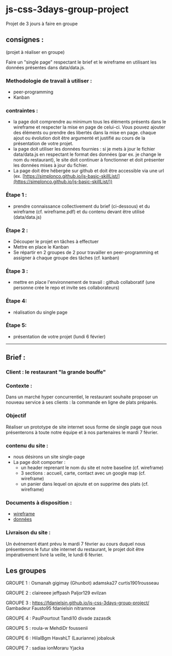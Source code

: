 # js-css-3days-group-project
Projet de 3 jours à faire en groupe

## consignes :

(projet à réaliser en groupe)

Faire un "single page" respectant le brief et le wireframe en utilisant les données présentes dans data/data.js.

### Methodologie de travail à utiliser :

- peer-programming
- Kanban

### contraintes :

- la page doit comprendre au minimum tous les éléments présents dans le wireframe et respecter la mise en page de celui-ci. Vous pouvez ajouter des éléments ou prendre des libertés dans la mise en page. chaque ajout ou évolution doit être argumenté et justifié au cours de la présentation de votre projet.
- la page doit utiliser les données fournies : si je mets à jour le fichier data/data.js en respectant le format des données (par ex. je change le nom du restaurant), le site doit continuer à fonctionner et doit présenter les données mises à jour du fichier.
- La page doit être hébergée sur github et doit être accessible via une url (ex. [https://simplonco.github.io/js-basic-skillList/](https://simplonco.github.io/js-basic-skillList/))

### Étape 1 :
- prendre connaissance collectivement du brief (ci-dessous) et du wireframe (cf. wireframe.pdf) et du contenu devant être utilisé (data/data.js)

### Étape 2 :
- Découper le projet en tâches à effectuer
- Mettre en place le Kanban
- Se répartir en 2 groupes de 2 pour travailler en peer-programming et assigner à chaque groupe des tâches (cf. kanban)

### Étape 3 :
- mettre en place l'environnement de travail : github collaboratif (une personne crée le repo et invite ses collaborateurs)

### Étape 4:
- réalisation du single page

### Étape 5:
- présentation de votre projet (lundi 6 février)

-----------

## Brief :

### Client : le restaurant "la grande bouffe"

### Contexte :

Dans un marché hyper concurrentiel, le restaurant souhaite proposer un nouveau service à ses clients : la commande en ligne de plats préparés.

### Objectif
Réaliser un prototype de site internet sous forme de single page que nous présenterons à toute notre équipe et à nos partenaires le mardi 7 février.

### contenu du site :

* nous désirons un site single-page
* La page doit comporter :
  * un header reprenant le nom du site et notre baseline (cf. wireframe)
  * 3 sections : accueil, carte, contact avec un google map (cf. wireframe)
  * un panier dans lequel on ajoute et on supprime des plats (cf. wireframe)

### Documents à disposition :

* [wireframe](wireframe.pdf)
* [données](data/data.js)

### Livraison du site :
Un événement étant prévu le mardi 7 février au cours duquel nous présenterons le futur site internet du restaurant, le projet doit être impérativement livré la veille, le lundi 6 février.

## Les groupes

GROUPE 1 :
Osmanah
gigimay (Ghunbot)
adamska27
curtis1901rousseau

GROUPE 2 :
claireeee
jeffpash
Paljor129
evilzan

GROUPE 3 : https://fdanielsin.github.io/js-css-3days-group-project/
Gambadeur
Fausto95
fdanielsin
nitramnoe

GROUPE 4 :
PaulPourtout
Tandi10
divade
zazasdk

GROUPE 5 :
roula-w
MehdiDr
foussenii

GROUPE 6 :
HilalBgm
HavahLT (Laurianne)
jobalouk

GROUPE 7 :
sadiaa
ionMoraru
Yjacka



